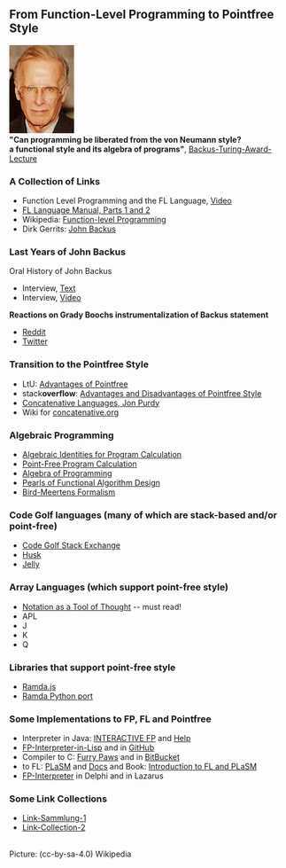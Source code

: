 ## From Function-Level Programming to Pointfree Style

![John-Backus](https://raw.githubusercontent.com/function-level/function-level.github.io/main/data/John-Backus.png) \
**"Can programming be liberated from the von Neumann style? \
a functional style and its algebra of programs"**, [Backus-Turing-Award-Lecture](https://dl.acm.org/doi/pdf/10.1145/359576.359579)

### A Collection of Links
- Function Level Programming and the FL Language, [Video](https://archive.org/details/JohnBack1987)
- [FL Language Manual, Parts 1 and 2](https://theory.stanford.edu/~aiken/publications/trs/RJ7100.pdf)
- Wikipedia: [Function-level Programming](https://en.wikipedia.org/wiki/Function-level_programming)
- Dirk Gerrits: [John Backus](http://dirkgerrits.com/publications/john-backus.pdf#section.10)

### Last Years of John Backus
Oral History of John Backus
- Interview, [Text](https://archive.computerhistory.org/resources/access/text/2013/05/102657970-05-01-acc.pdf)
- Interview, [Video](https://www.youtube.com/watch?v=dDsWTyLEgbk)

**Reactions on Grady Boochs instrumentalization of Backus statement**
- [Reddit](https://www.reddit.com/r/programming/comments/8zgq3j/i_interviewed_john_backus_shortly_before_his/)
- [Twitter](https://twitter.com/Grady_Booch/status/1016041695501139968)

### Transition to the Pointfree Style
- LtU: [Advantages of Pointfree](http://lambda-the-ultimate.org/node/3233)
- stack**overflow**: [Advantages and Disadvantages of Pointfree Style](https://stackoverflow.com/questions/5671271/what-are-advantages-and-disadvantages-of-point-free-style-in-functional-progra)
- [Concatenative Languages, Jon Purdy](http://evincarofautumn.blogspot.com/2012/02/why-concatenative-programming-matters.html)
- Wiki for [concatenative.org](https://concatenative.org/wiki/view/Front%20Page)

### Algebraic Programming
- [Algebraic Identities for Program Calculation](https://www.researchgate.net/profile/Richard-Bird-2/publication/220458641_Algebraic_Identities_for_Program_Calculation/links/57c7f67108ae28c01d4ff3a1/Algebraic-Identities-for-Program-Calculation.pdf)
- [Point-Free Program Calculation](http://repositorium.sdum.uminho.pt/bitstream/1822/2869/1/tese.pdf)
- [Algebra of Programming](https://themattchan.com/docs/algprog.pdf)
- [Pearls of Functional Algorithm Design](https://doc.lagout.org/programmation/Functional%20Programming/Pearls%20of%20Functional%20Algorithm%20Design.pdf)
- [Bird-Meertens Formalism](https://en.wikipedia.org/wiki/Bird%E2%80%93Meertens_formalism)

### Code Golf languages (many of which are stack-based and/or point-free)
- [Code Golf Stack Exchange](https://codegolf.stackexchange.com/)
- [Husk](https://github.com/barbuz/Husk)
- [Jelly](https://github.com/DennisMitchell/jellylanguage)

### Array Languages (which support point-free style)
- [Notation as a Tool of Thought](https://www.eecg.utoronto.ca/~jzhu/csc326/readings/iverson.pdf) -- must read!
- APL
- J
- K
- Q

### Libraries that support point-free style
- [Ramda.js](https://ramdajs.com/)
- [Ramda Python port](https://pypi.org/project/ramda/)

### Some Implementations to FP, FL and Pointfree
- Interpreter in Java: [INTERACTIVE FP](https://www.cse.sc.edu/~bays/group9/index1.html) and [Help](https://www.cse.sc.edu/~bays/group9/help.html)
- [FP-Interpreter-in-Lisp](https://code.google.com/archive/p/fp-interpreter-in-lisp/) and in [GitHub](https://github.com/jfacorro/fp-interpreter-in-lisp)
- Compiler to C: [Furry Paws](https://web.archive.org/web/20180106183517/http://www.call-with-current-continuation.org/fp/) and in [BitBucket](https://bitbucket.org/bunny351/furry-paws/src/master/)
- to FL: [PLaSM](http://www.dia.uniroma3.it/~paoluzzi/plasm/download/) and [Docs](http://www.dia.uniroma3.it/~paoluzzi/plasm/docs/) and Book: [Introduction to FL and PLaSM](https://media.johnwiley.com.au/product_data/excerpt/29/04718994/0471899429.pdf)
- [FP-Interpreter](https://pf-system.github.io/) in Delphi and in Lazarus



### Some Link Collections
- [Link-Sammlung-1](https://flinks-72c22.firebaseapp.com/)
- [Link-Collection-2](https://medium.com/@christoph.sachse/the-fp-and-fl-programming-languages-assorted-resources-linkdump-e310914221a9)


\
Picture: (cc-by-sa-4.0) Wikipedia
